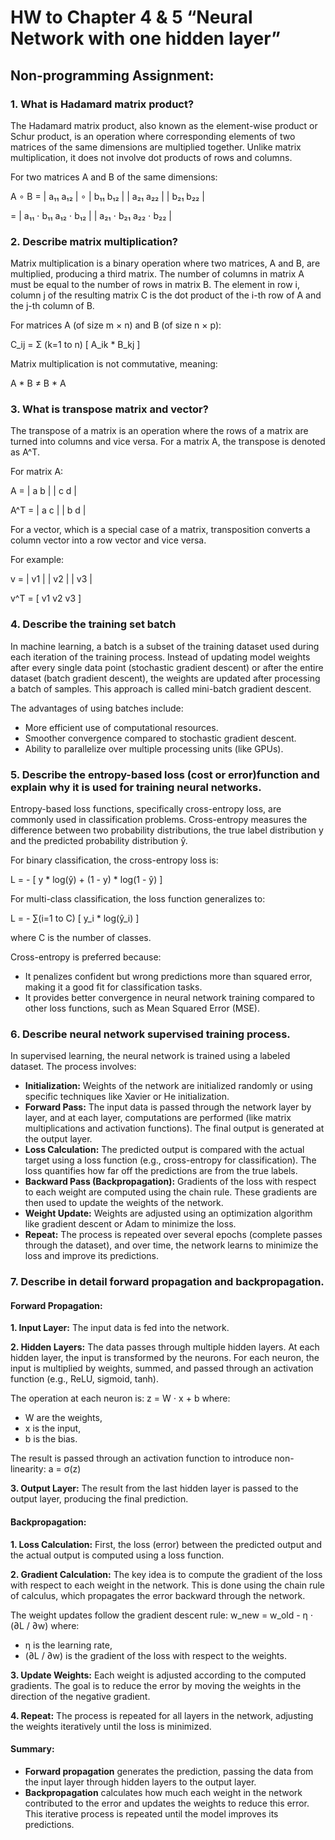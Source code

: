 # HW to Chapter 4 & 5 “Neural Network with one hidden layer”
## Non-programming Assignment:

### 1. What is Hadamard matrix product?
   
The Hadamard matrix product, also known as the element-wise product or Schur product, is an operation where corresponding elements of two matrices of the same dimensions are multiplied together. Unlike matrix multiplication, it does not involve dot products of rows and columns.

For two matrices A and B of the same dimensions:

A ∘ B = 
| a₁₁  a₁₂ |   ∘   | b₁₁  b₁₂ | 
| a₂₁  a₂₂ |       | b₂₁  b₂₂ |

= 
| a₁₁ ⋅ b₁₁  a₁₂ ⋅ b₁₂ |
| a₂₁ ⋅ b₂₁  a₂₂ ⋅ b₂₂ |


### 2. Describe matrix multiplication?

Matrix multiplication is a binary operation where two matrices, A and B, are multiplied, producing a third matrix. The number of columns in matrix A must be equal to the number of rows in matrix B. The element in row i, column j of the resulting matrix C is the dot product of the i-th row of A and the j-th column of B.

For matrices A (of size m × n) and B (of size n × p):

C_ij = Σ (k=1 to n) [ A_ik * B_kj ]

Matrix multiplication is not commutative, meaning:

A * B ≠ B * A

### 3. What is transpose matrix and vector?
The transpose of a matrix is an operation where the rows of a matrix are turned into columns and vice versa. For a matrix A, the transpose is denoted as A^T.

For matrix A:

A =
| a  b |
| c  d |

A^T =
| a  c |
| b  d |

For a vector, which is a special case of a matrix, transposition converts a column vector into a row vector and vice versa.

For example:

v =
| v1 |
| v2 |
| v3 |

v^T = [ v1  v2  v3 ]


### 4. Describe the training set batch

In machine learning, a batch is a subset of the training dataset used during each iteration of the training process. Instead of updating model weights after every single data point (stochastic gradient descent) or after the entire dataset (batch gradient descent), the weights are updated after processing a batch of samples. This approach is called mini-batch gradient descent.

The advantages of using batches include:
- More efficient use of computational resources.
- Smoother convergence compared to stochastic gradient descent.
- Ability to parallelize over multiple processing units (like GPUs).


### 5. Describe the entropy-based loss (cost or error)function and explain why it is used for training neural networks.
Entropy-based loss functions, specifically cross-entropy loss, are commonly used in classification problems. Cross-entropy measures the difference between two probability distributions, the true label distribution y and the predicted probability distribution ŷ.

For binary classification, the cross-entropy loss is:

L = - [ y * log(ŷ) + (1 - y) * log(1 - ŷ) ]

For multi-class classification, the loss function generalizes to:

L = - ∑(i=1 to C) [ y_i * log(ŷ_i) ]

where C is the number of classes.

Cross-entropy is preferred because:
- It penalizes confident but wrong predictions more than squared error, making it a good fit for classification tasks.
- It provides better convergence in neural network training compared to other loss functions, such as Mean Squared Error (MSE).

### 6. Describe neural network supervised training process.
In supervised learning, the neural network is trained using a labeled dataset. The process involves:
- **Initialization:** Weights of the network are initialized randomly or using specific techniques like Xavier or He initialization.
- **Forward Pass:** The input data is passed through the network layer by layer, and at each layer, computations are performed (like matrix multiplications and activation functions). The final output is generated at the output layer.
- **Loss Calculation:** The predicted output is compared with the actual target using a loss function (e.g., cross-entropy for classification). The loss quantifies how far off the predictions are from the true labels.
- **Backward Pass (Backpropagation):** Gradients of the loss with respect to each weight are computed using the chain rule. These gradients are then used to update the weights of the network.
- **Weight Update:** Weights are adjusted using an optimization algorithm like gradient descent or Adam to minimize the loss.
- **Repeat:** The process is repeated over several epochs (complete passes through the dataset), and over time, the network learns to minimize the loss and improve its predictions.

### 7. Describe in detail forward propagation and backpropagation.
#### Forward Propagation:
**1. Input Layer:** The input data is fed into the network.

**2. Hidden Layers:** The data passes through multiple hidden layers. At each hidden layer, the input is transformed by the neurons. For each neuron, the input is multiplied by weights, summed, and passed through an activation function (e.g., ReLU, sigmoid, tanh).

The operation at each neuron is:
z = W ⋅ x + b
where:
- W are the weights,
- x is the input,
- b is the bias.

The result is passed through an activation function to introduce non-linearity: a = σ(z)

**3. Output Layer:** The result from the last hidden layer is passed to the output layer, producing the final prediction.

#### Backpropagation:
**1. Loss Calculation:** First, the loss (error) between the predicted output and the actual output is computed using a loss function.

**2. Gradient Calculation:** The key idea is to compute the gradient of the loss with respect to each weight in the network. This is done using the chain rule of calculus, which propagates the error backward through the network.

The weight updates follow the gradient descent rule:
w_new = w_old - η ⋅ (∂L / ∂w)
where:
- η is the learning rate,
- (∂L / ∂w) is the gradient of the loss with respect to the weights.

**3. Update Weights:** Each weight is adjusted according to the computed gradients. The goal is to reduce the error by moving the weights in the direction of the negative gradient.

**4. Repeat:** The process is repeated for all layers in the network, adjusting the weights iteratively until the loss is minimized.

#### Summary:
- **Forward propagation** generates the prediction, passing the data from the input layer through hidden layers to the output layer.
- **Backpropagation** calculates how much each weight in the network contributed to the error and updates the weights to reduce this error. This iterative process is repeated until the model improves its predictions.
